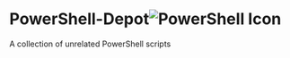# PowerShell-Depot![PowerShell Icon](https://upload.wikimedia.org/wikipedia/commons/2/2f/PowerShell_5.0_icon.png)
A collection of unrelated PowerShell scripts
